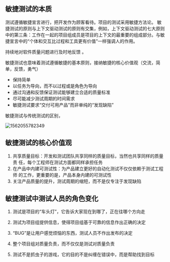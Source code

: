## 敏捷测试的本质

测试遵循敏捷宣言进行，把开发作为顾客看待。项目的测试采用敏捷方法论。
敏捷测试的原则与上下文驱动测试的原则有交集，例如，上下文驱动测试的七大原则中的第三条：工作在一起的项目组成员是项目的上下文的最重要的组成部分。与敏捷宣言中的“个体和交互比过程和工具更有价值”一样强调人的作用。

持续地对软件质量问题进行及时地反馈 。

敏捷测试也意味着测试遵循敏捷的基本原则，接纳敏捷的核心价值观（交流，简单，反馈，勇气） 

- 保持简单 
- 以任务为导向，而不以过程或是角色为导向 
- 通过沟通和反馈保证测试能够建立合适的质量标准 
- 尽可能减少测试周期的时间需求 
- 敏捷测试要求“交付可用产品”而非单纯的“发现缺陷” 

敏捷测试与传统测试的区别，

![1562055782349](D:\00Study\敏捷测试-book\1562055782349.png)



## 敏捷测试的核心价值观

1. 共享质量目标：开发和测试团队共享同样的质量目标，当然也共享同样的质量责 任，每个工程师在测试方面都同样承担任务 
2. 在产品中内建可测试性：为产品建立更好的自动化测试不仅仅依赖于测试工程师 的工作，更重要的是，产品本身内建的可测试性 
3. 关注产品质量的提升，测试周期的缩短，而不是仅专注于发现缺陷 

## 敏捷测试中测试人员的角色变化

1. 测试是项目的“车头灯”，它告诉大家现在到哪了，正在往哪个方向走  

2. 测试为项目组提供信息，使得项目组基于可靠的信息作出正确的决定   

3. “BUG”是让用户感觉烦恼的东西，测试人员不作出发布的决定
4. 整个项目组对质量负责，而不仅仅是测试对质量负责 
5. 测试不是抓虫子的游戏，它的目的不是纠缠在错误中，而是帮助找到目标  
